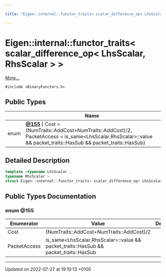 ```yaml
---

title: "Eigen::internal::functor_traits< scalar_difference_op< LhsScalar, RhsScalar > >"

---
```


# Eigen::internal::functor_traits< scalar_difference_op< LhsScalar, RhsScalar > >



 [More...](#detailed-description)


`#include <BinaryFunctors.h>`

## Public Types

|                | Name           |
| -------------- | -------------- |
| enum| **[@155](http://example.org/classes/structeigen_1_1internal_1_1functor__traits_3_01scalar__difference__op_3_01lhsscalar_00_01rhsscalar_01_4_01_4/#enum-@155)** { Cost = (NumTraits<LhsScalar>::AddCost+NumTraits<RhsScalar>::AddCost)/2, PacketAccess = is_same<LhsScalar,RhsScalar>::value && packet_traits<LhsScalar>::HasSub && packet_traits<RhsScalar>::HasSub} |

## Detailed Description

```cpp
template <typename LhsScalar ,
typename RhsScalar >
struct Eigen::internal::functor_traits< scalar_difference_op< LhsScalar, RhsScalar > >;
```

## Public Types Documentation

### enum @155

| Enumerator | Value | Description |
| ---------- | ----- | ----------- |
| Cost | (NumTraits<LhsScalar>::AddCost+NumTraits<RhsScalar>::AddCost)/2|   |
| PacketAccess | is_same<LhsScalar,RhsScalar>::value && packet_traits<LhsScalar>::HasSub && packet_traits<RhsScalar>::HasSub|   |




-------------------------------

Updated on 2022-07-27 at 19:10:13 +0100